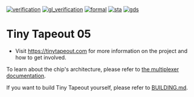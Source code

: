[![verification](https://github.com/TinyTapeout/tinytapeout-05/actions/workflows/verification.yaml/badge.svg)](https://github.com/TinyTapeout/tinytapeout-05/actions/workflows/verification.yaml)
[![gl_verification](https://github.com/TinyTapeout/tinytapeout-05/actions/workflows/gl_verification.yaml/badge.svg)](https://github.com/TinyTapeout/tinytapeout-05/actions/workflows/gl_verification.yaml)
[![formal](https://github.com/TinyTapeout/tinytapeout-05/actions/workflows/formal.yaml/badge.svg)](https://github.com/TinyTapeout/tinytapeout-05/actions/workflows/formal.yaml)
[![sta](https://github.com/TinyTapeout/tinytapeout-05/actions/workflows/sta.yaml/badge.svg)](https://github.com/TinyTapeout/tinytapeout-05/actions/workflows/sta.yaml)
[![gds](https://github.com/TinyTapeout/tinytapeout-05/actions/workflows/gds.yaml/badge.svg)](https://github.com/TinyTapeout/tinytapeout-05/actions/workflows/gds.yaml)

# Tiny Tapeout 05

* Visit https://tinytapeout.com for more information on the project and how to get involved.

To learn about the chip's architecture, please refer to [the multiplexer documentation](https://github.com/TinyTapeout/tt-multiplexer/blob/main/docs/INFO.md).

If you want to build Tiny Tapeout yourself, please refer to [BUILDING.md](BUILDING.md).
